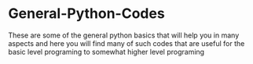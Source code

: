 # General-Python-Codes
These are some of the general python basics that will help you in many aspects and here you will find many of such codes that are useful for the basic level programing to somewhat higher level programing
